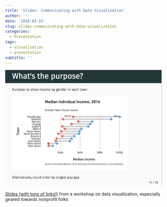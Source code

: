 ```yaml
---
title: 'Slides: Communicating with Data Visualization'
author: ''
date: '2018-03-15'
slug: slides-communicating-with-data-visualization
categories:
  - Presentation
tags:
  - visualization
  - presentation
subtitle: ''
---
```


![visualization workshop](/post/2018-03-15-slides-communicating-with-data-visualization_files/viz_workshop.png)

[Slides (with tons of links!)](https://ct-data-haven.github.io/viz) from a workshop on data visualization, especially geared towards nonprofit folks